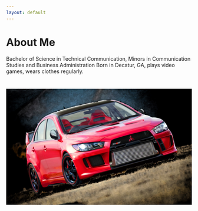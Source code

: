 ```yaml
---
layout: default
---
```


# About Me
Bachelor of Science in Technical Communication, Minors in Communication Studies and Business Administration
Born in Decatur, GA, plays video games, wears clothes regularly. 
# ![This is a car I saved in the repo](https://github.com/wilsone123/TCO476-SampleDoc/blob/master/docs/assets/images/mitsubishi_32.jpg)
